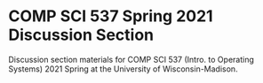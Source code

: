 # COMP SCI 537 Spring 2021 Discussion Section

Discussion section materials for COMP SCI 537 (Intro. to Operating Systems) 2021 Spring at the University of Wisconsin-Madison.
